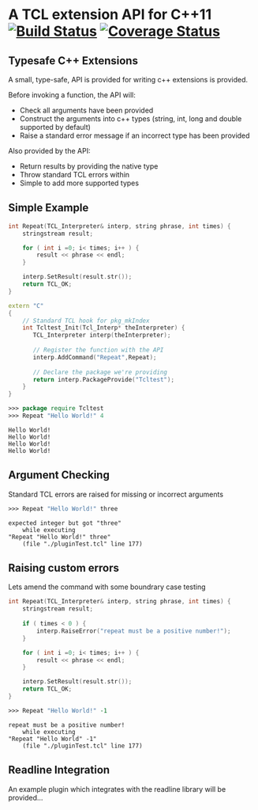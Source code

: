 A TCL extension API for C++11   [![Build Status](https://travis-ci.org/Grauniad/TCL-CPP-Plugin-API.png?branch=master)](https://travis-ci.org/Grauniad/TCL-CPP-Plugin-API)  [![Coverage Status](https://coveralls.io/repos/Grauniad/TCL-Readline/badge.png?branch=master)](https://coveralls.io/r/Grauniad/TCL-Readline?branch=master)
============

Typesafe C++ Extensions
--------------
A small, type-safe, API is provided for writing c++ extensions is provided. 

Before invoking a function, the API will:
 * Check all arguments have been provided
 * Construct the arguments into c++ types (string, int, long and double supported by default)
 * Raise a standard error message if an incorrect type has been provided

Also provided by the API: 
 * Return results by providing the native type 
 * Throw standard TCL errors within 
 * Simple to add more supported types 

Simple Example
-----------------

```c++
int Repeat(TCL_Interpreter& interp, string phrase, int times) {
    stringstream result;

    for ( int i =0; i< times; i++ ) {
        result << phrase << endl;
    }

    interp.SetResult(result.str());
    return TCL_OK;
}

extern "C"
{
    // Standard TCL hook for pkg_mkIndex
    int Tcltest_Init(Tcl_Interp* theInterpreter) {
       TCL_Interpreter interp(theInterpreter);
       
       // Register the function with the API
       interp.AddCommand("Repeat",Repeat);
       
       // Declare the package we're providing
       return interp.PackageProvide("Tcltest");
    }
}
```

```TCL
>>> package require Tcltest
>>> Repeat "Hello World!" 4
```
```
Hello World!
Hello World!
Hello World!
Hello World!
```


Argument Checking
-----------------
Standard TCL errors are raised for missing or incorrect arguments
```TCL
>>> Repeat "Hello World!" three
```
```
expected integer but got "three"
    while executing
"Repeat "Hello World!" three"
    (file "./pluginTest.tcl" line 177)
```


Raising custom errors
-----------------
Lets amend the command with some boundrary case testing

```c++
int Repeat(TCL_Interpreter& interp, string phrase, int times) {
    stringstream result;
    
    if ( times < 0 ) {
        interp.RaiseError("repeat must be a positive number!");
    }

    for ( int i =0; i< times; i++ ) {
        result << phrase << endl;
    }

    interp.SetResult(result.str());
    return TCL_OK;
}
```
```TCL
>>> Repeat "Hello World!" -1
```
```
repeat must be a positive number!
    while executing
"Repeat "Hello World" -1"
    (file "./pluginTest.tcl" line 177)
```

Readline Integration
---------------------
An example plugin which integrates with the readline library will be provided...
